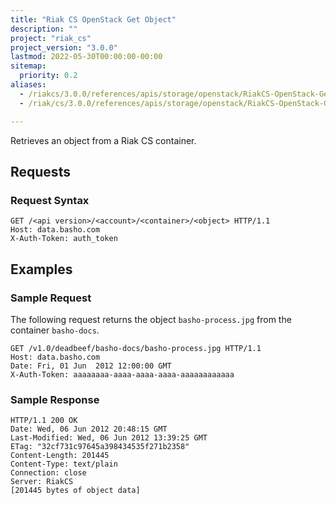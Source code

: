 ```yaml
---
title: "Riak CS OpenStack Get Object"
description: ""
project: "riak_cs"
project_version: "3.0.0"
lastmod: 2022-05-30T00:00:00-00:00
sitemap:
  priority: 0.2
aliases:
  - /riakcs/3.0.0/references/apis/storage/openstack/RiakCS-OpenStack-Get-Object
  - /riak/cs/3.0.0/references/apis/storage/openstack/RiakCS-OpenStack-Get-Object

---
```


Retrieves an object from a Riak CS container.

## Requests

### Request Syntax

```http
GET /<api version>/<account>/<container>/<object> HTTP/1.1
Host: data.basho.com
X-Auth-Token: auth_token
```

## Examples

### Sample Request

The following request returns the object `basho-process.jpg` from the container `basho-docs`.

```http
GET /v1.0/deadbeef/basho-docs/basho-process.jpg HTTP/1.1
Host: data.basho.com
Date: Fri, 01 Jun  2012 12:00:00 GMT
X-Auth-Token: aaaaaaaa-aaaa-aaaa-aaaa-aaaaaaaaaaaa
```

### Sample Response

```http
HTTP/1.1 200 OK
Date: Wed, 06 Jun 2012 20:48:15 GMT
Last-Modified: Wed, 06 Jun 2012 13:39:25 GMT
ETag: "32cf731c97645a398434535f271b2358"
Content-Length: 201445
Content-Type: text/plain
Connection: close
Server: RiakCS
[201445 bytes of object data]
```
